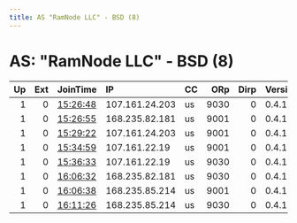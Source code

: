 ```yaml
---
title: AS "RamNode LLC" - BSD (8)
---
```


# AS: "RamNode LLC" - BSD (8)

|   Up |   Ext | JoinTime                                                                                            | IP             | CC   |   ORp |   Dirp | Version   | Contact                  | Nickname       |   eFamMembers |
|-----:|------:|:----------------------------------------------------------------------------------------------------|:---------------|:-----|------:|-------:|:----------|:-------------------------|:---------------|--------------:|
|    1 |     0 | [15:26:48](https://metrics.torproject.org/rs.html#details/A6AE3E6C54C2C76AF4EEFF0987598F31D81E0BF8) | 107.161.24.203 | us   |  9030 |      0 | 0.4.1.6   | maxfiedler1988@gmail.com | fiedlerRelay04 |            10 |
|    1 |     0 | [15:26:55](https://metrics.torproject.org/rs.html#details/6D801AB416DFC2DE8DD7D8A41A8B81C8259B7CFA) | 168.235.82.181 | us   |  9001 |      0 | 0.4.1.6   | maxfiedler1988@gmail.com | fiedlerRelay01 |            10 |
|    1 |     0 | [15:29:22](https://metrics.torproject.org/rs.html#details/0739FF2E020B90A4EB45CB4609B059C57B10C2BD) | 107.161.24.203 | us   |  9001 |      0 | 0.4.1.6   | maxfiedler1988@gmail.com | fiedlerRelay03 |            10 |
|    1 |     0 | [15:34:59](https://metrics.torproject.org/rs.html#details/5E39386800658D93F1AE206DA840AC1195B361B3) | 107.161.22.19  | us   |  9001 |      0 | 0.4.1.6   | maxfiedler1988@gmail.com | fiedlerRelay07 |            10 |
|    1 |     0 | [15:36:33](https://metrics.torproject.org/rs.html#details/E1524DC7E6B1E3142E032FE77F104B06707809CE) | 107.161.22.19  | us   |  9030 |      0 | 0.4.1.6   | maxfiedler1988@gmail.com | fiedlerRelay08 |            10 |
|    1 |     0 | [16:06:32](https://metrics.torproject.org/rs.html#details/5328137DB7E6A22D1E44D4018AA84901DEF77F62) | 168.235.82.181 | us   |  9030 |      0 | 0.4.1.6   | maxfiedler1988@gmail.com | fiedlerRelay02 |            10 |
|    1 |     0 | [16:06:38](https://metrics.torproject.org/rs.html#details/47F48D667071446548315C95A6D3E61AEF15A897) | 168.235.85.214 | us   |  9001 |      0 | 0.4.1.6   | maxfiedler1988@gmail.com | fiedlerRelay09 |            10 |
|    1 |     0 | [16:11:26](https://metrics.torproject.org/rs.html#details/4B3078A3A8943EB9AFAF78E32456F978A8AE92DC) | 168.235.85.214 | us   |  9030 |      0 | 0.4.1.6   | maxfiedler1988@gmail.com | fiedlerRelay10 |            10 |
